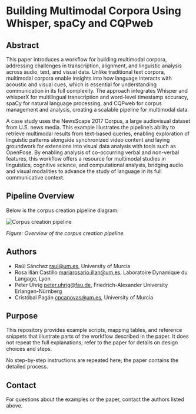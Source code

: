 # Building Multimodal Corpora Using Whisper, spaCy and CQPweb

## Abstract
This paper introduces a workflow for building multimodal corpora, addressing challenges in transcription, alignment, and linguistic analysis across audio, text, and visual data. Unlike traditional text corpora, multimodal corpora enable insights into how language interacts with acoustic and visual cues, which is essential for understanding communication in its full complexity. The approach integrates Whisper and whisperX for multilingual transcription and word-level timestamp accuracy, spaCy for natural language processing, and CQPweb for corpus management and analysis, creating a scalable pipeline for multimodal data.

A case study uses the NewsScape 2017 Corpus, a large audiovisual dataset from U.S. news media. This example illustrates the pipeline’s ability to retrieve multimodal results from text-based queries, enabling exploration of linguistic patterns alongside synchronized video content and laying groundwork for extensions into visual data analysis with tools such as OpenPose. By enabling analysis of co-occurring verbal and non-verbal features, this workflow offers a resource for multimodal studies in linguistics, cognitive science, and computational analysis, bridging audio and visual modalities to advance the study of language in its full communicative context.

## Pipeline Overview

Below is the corpus creation pipeline diagram:

![Corpus creation pipeline](https://www.multi-data.eu/wp-content/uploads/2025/06/Corpus_Creation_Pipeline-scaled.jpg)

*Figure: Overview of the corpus creation pipeline.*


## Authors
- Raúl Sánchez <raul@um.es>, University of Murcia  
- Rosa Illán Castillo <mariarosario.illan@um.es>, Laboratoire Dynamique du Langage, Lyon  
- Peter Uhrig <peter.uhrig@fau.de>, Friedrich-Alexander University Erlangen-Nürnberg  
- Cristóbal Pagán <cpcanovas@um.es>, University of Murcia  

## Purpose
This repository provides example scripts, mapping tables, and reference snippets that illustrate parts of the workflow described in the paper. It does not repeat the full explanations; refer to the paper for details on design choices and steps.

No step-by-step instructions are repeated here; the paper contains the detailed process.

## Contact
For questions about the examples or the paper, contact the authors listed above.
